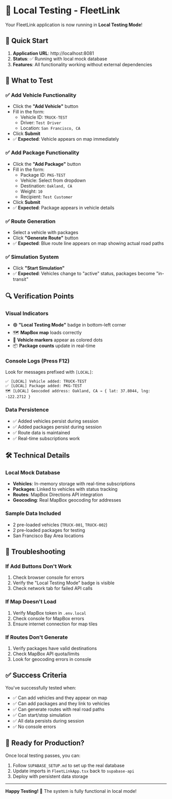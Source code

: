 # 🧪 Local Testing - FleetLink

Your FleetLink application is now running in **Local Testing Mode**!

## 🚀 Quick Start

1. **Application URL**: http://localhost:8081
2. **Status**: ✅ Running with local mock database
3. **Features**: All functionality working without external dependencies

## 🎯 What to Test

### ✅ Add Vehicle Functionality
- Click the **"Add Vehicle"** button
- Fill in the form:
  - Vehicle ID: `TRUCK-TEST` 
  - Driver: `Test Driver`
  - Location: `San Francisco, CA`
- Click **Submit**
- ✅ **Expected**: Vehicle appears on map immediately

### ✅ Add Package Functionality  
- Click the **"Add Package"** button
- Fill in the form:
  - Package ID: `PKG-TEST`
  - Vehicle: Select from dropdown
  - Destination: `Oakland, CA`
  - Weight: `10`
  - Recipient: `Test Customer`
- Click **Submit**
- ✅ **Expected**: Package appears in vehicle details

### ✅ Route Generation
- Select a vehicle with packages
- Click **"Generate Route"** button
- ✅ **Expected**: Blue route line appears on map showing actual road paths

### ✅ Simulation System
- Click **"Start Simulation"**
- ✅ **Expected**: Vehicles change to "active" status, packages become "in-transit"

## 🔍 Verification Points

### Visual Indicators
- 🟢 **"Local Testing Mode"** badge in bottom-left corner
- 🗺️ **MapBox map** loads correctly
- 📍 **Vehicle markers** appear as colored dots
- 📦 **Package counts** update in real-time

### Console Logs (Press F12)
Look for messages prefixed with `[LOCAL]`:
```
✅ [LOCAL] Vehicle added: TRUCK-TEST
✅ [LOCAL] Package added: PKG-TEST
🗺️ [LOCAL] Geocoded address: Oakland, CA → { lat: 37.8044, lng: -122.2712 }
```

### Data Persistence
- ✅ Added vehicles persist during session
- ✅ Added packages persist during session  
- ✅ Route data is maintained
- ✅ Real-time subscriptions work

## 🛠️ Technical Details

### Local Mock Database
- **Vehicles**: In-memory storage with real-time subscriptions
- **Packages**: Linked to vehicles with status tracking
- **Routes**: MapBox Directions API integration
- **Geocoding**: Real MapBox geocoding for addresses

### Sample Data Included
- 2 pre-loaded vehicles (`TRUCK-001`, `TRUCK-002`)
- 2 pre-loaded packages for testing
- San Francisco Bay Area locations

## 🔧 Troubleshooting

### If Add Buttons Don't Work
1. Check browser console for errors
2. Verify the "Local Testing Mode" badge is visible
3. Check network tab for failed API calls

### If Map Doesn't Load
1. Verify MapBox token in `.env.local`
2. Check console for MapBox errors
3. Ensure internet connection for map tiles

### If Routes Don't Generate
1. Verify packages have valid destinations
2. Check MapBox API quota/limits
3. Look for geocoding errors in console

## ✅ Success Criteria

You've successfully tested when:
- ✅ Can add vehicles and they appear on map
- ✅ Can add packages and they link to vehicles  
- ✅ Can generate routes with real road paths
- ✅ Can start/stop simulation
- ✅ All data persists during session
- ✅ No console errors

## 🎉 Ready for Production?

Once local testing passes, you can:
1. Follow `SUPABASE_SETUP.md` to set up the real database
2. Update imports in `FleetLinkApp.tsx` back to `supabase-api`
3. Deploy with persistent data storage

---

**Happy Testing!** 🚀 The system is fully functional in local mode!
